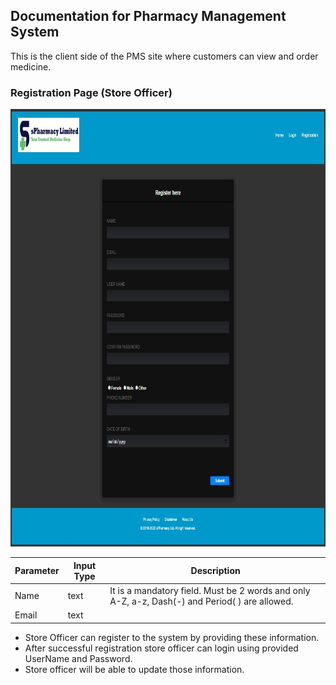 ## Documentation for Pharmacy Management System

This is the client side of the PMS site where customers can view and order medicine.

### Registration Page (Store Officer)

<img src="SS/StoreOfficer_Registration.jpg" width="900" height="700">

<!-- Tables -->
| Parameter  | Input Type  | Description  |
| ---------- | ----------- | ------------ |
| Name       | text        | It is a mandatory field. Must be 2 words and only A-Z, a-z, Dash(-) and Period( ) are allowed. |
| Email      | text        |

- Store Officer can register to the system by providing these information.
- After successful registration store officer can login using provided UserName and Password.
- Store officer will be able to update those information.
